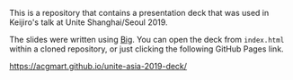 This is a repository that contains a presentation deck that was used in Keijiro's talk
at Unite Shanghai/Seoul 2019.

The slides were written using [Big]. You can open the deck from `index.html`
within a cloned repository, or just clicking the following GitHub Pages link.

https://acgmart.github.io/unite-asia-2019-deck/

[Big]: https://github.com/tmcw/big

